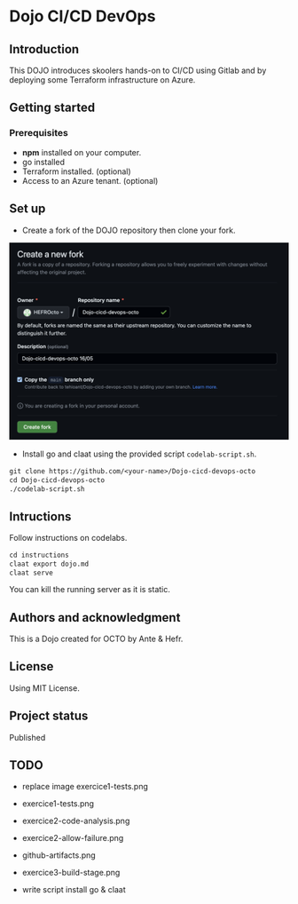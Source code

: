 # Dojo CI/CD DevOps

## Introduction

This DOJO introduces skoolers hands-on to CI/CD using Gitlab and by deploying some Terraform infrastructure on Azure.

## Getting started

### Prerequisites

- **npm** installed on your computer.
- go installed
- Terraform installed.  (optional)
- Access to an Azure tenant. (optional)


## Set up

- Create a fork of the DOJO repository then clone your fork.

![](./instructions/docs/create-fork.png)

- Install go and claat using the provided script `codelab-script.sh`.

```
git clone https://github.com/<your-name>/Dojo-cicd-devops-octo
cd Dojo-cicd-devops-octo
./codelab-script.sh
```

## Intructions

Follow instructions on codelabs.

```
cd instructions
claat export dojo.md
claat serve
```

You can kill the running server as it is static.

## Authors and acknowledgment
This is a Dojo created for OCTO by Ante & Hefr.

## License
Using MIT License.

## Project status
Published

## TODO
- replace image exercice1-tests.png
- exercice1-tests.png
- exercice2-code-analysis.png
- exercice2-allow-failure.png
- github-artifacts.png
- exercice3-build-stage.png

- write script install go & claat